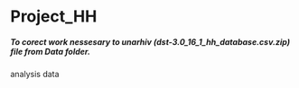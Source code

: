 # Project_HH

##### To corect work nessesary to unarhiv (dst-3.0_16_1_hh_database.csv.zip) file from Data folder.
 analysis data
 
 
